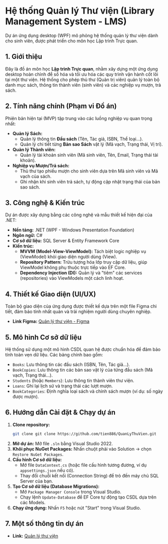 # Hệ thống Quản lý Thư viện (Library Management System - LMS)

Dự án ứng dụng desktop (WPF) mô phỏng hệ thống quản lý thư viện dành cho sinh viên, được phát triển cho môn học Lập trình Trực quan.

## 1. Giới thiệu

Đây là đồ án môn học **Lập trình Trực quan**, nhằm xây dựng một ứng dụng desktop hoàn chỉnh để số hóa và tối ưu hóa các quy trình vận hành cốt lõi tại một thư viện. Hệ thống cho phép thủ thư (Quản trị viên) quản lý toàn bộ danh mục sách, thông tin thành viên (sinh viên) và các nghiệp vụ mượn, trả sách.

## 2. Tính năng chính (Phạm vi Đồ án)

Phiên bản hiện tại (MVP) tập trung vào các luồng nghiệp vụ quan trọng nhất:

* **Quản lý Sách:**
    * Quản lý thông tin **Đầu sách** (Tên, Tác giả, ISBN, Thể loại...).
    * Quản lý chi tiết từng **Bản sao Sách** vật lý (Mã vạch, Trạng thái, Vị trí).
* **Quản lý Thành viên:**
    * Quản lý tài khoản sinh viên (Mã sinh viên, Tên, Email, Trạng thái tài khoản).
* **Nghiệp vụ Mượn/Trả sách:**
    * Thủ thư tạo phiếu mượn cho sinh viên dựa trên Mã sinh viên và Mã vạch của sách.
    * Ghi nhận khi sinh viên trả sách, tự động cập nhật trạng thái của bản sao sách.

## 3. Công nghệ & Kiến trúc

Dự án được xây dựng bằng các công nghệ và mẫu thiết kế hiện đại của .NET:

* **Nền tảng:** .NET (WPF - Windows Presentation Foundation)
* **Ngôn ngữ:** C#
* **Cơ sở dữ liệu:** SQL Server & Entity Framework Core
* **Kiến trúc:**
    * **MVVM (Model-View-ViewModel):** Tách biệt logic nghiệp vụ (ViewModel) khỏi giao diện người dùng (View).
    * **Repository Pattern:** Trừu tượng hóa lớp truy cập dữ liệu, giúp ViewModel không phụ thuộc trực tiếp vào EF Core.
    * **Dependency Injection (DI):** Quản lý và "tiêm" các services (repositories) vào ViewModels một cách linh hoạt.

## 4. Thiết kế Giao diện (UI/UX)

Toàn bộ giao diện của ứng dụng được thiết kế dựa trên một file Figma chi tiết, đảm bảo tính nhất quán và trải nghiệm người dùng chuyên nghiệp.

* **Link Figma:** [Quản lý thư viện - Figma](https://www.figma.com/design/8aUGJI97B1YlnRf7OT5kXM/Qu%E1%BA%A3n-l%C3%AD-th%C6%B0-vi%E1%BB%87n?node-id=0-1&p=f&t=wSnHupHh71alJpKX-0)

## 5. Mô hình Cơ sở dữ liệu

Hệ thống sử dụng một mô hình CSDL quan hệ được chuẩn hóa để đảm bảo tính toàn vẹn dữ liệu. Các bảng chính bao gồm:

* `Books`: Lưu thông tin các đầu sách (ISBN, Tên, Tác giả...).
* `BookCopies`: Lưu thông tin các bản sao vật lý của từng đầu sách (Mã vạch, Trạng thái...).
* `Students` (hoặc `Members`): Lưu thông tin thành viên thư viện.
* `Loans`: Ghi lại lịch sử và trạng thái các lượt mượn.
* `BookCategories`: Định nghĩa loại sách và chính sách mượn (ví dụ: số ngày được mượn).

## 6. Hướng dẫn Cài đặt & Chạy dự án

1.  **Clone repository:**
    ```bash
    git clone git clone https://github.com/tien886/QuanLyThuVien.git
    ```
2.  **Mở dự án:**
    Mở file `.sln` bằng Visual Studio 2022.
3.  **Khôi phục NuGet Packages:**
    Nhấn chuột phải vào Solution -> chọn `Restore NuGet Packages`.
4.  **Cấu hình Cơ sở dữ liệu:**
    * Mở file `DataContext.cs` (hoặc file cấu hình tương đương, ví dụ `appsettings.json` nếu có).
    * Thay đổi chuỗi kết nối (Connection String) để trỏ đến máy chủ SQL Server của bạn.
5.  **Tạo Cơ sở dữ liệu (Database Migrations):**
    * Mở `Package Manager Console` trong Visual Studio.
    * Chạy lệnh `Update-Database` để EF Core tự động tạo CSDL dựa trên các Models.
6.  **Chạy ứng dụng:**
    Nhấn `F5` hoặc nút "Start" trong Visual Studio. 

## 7. Một số thông tin dự án
* **Link:** [Quản lý thư viện](https://www.figma.com/design/8aUGJI97B1YlnRf7OT5kXM/Qu%E1%BA%A3n-l%C3%AD-th%C6%B0-vi%E1%BB%87n?node-id=0-1&p=f&t=wSnHupHh71alJpKX-0)
